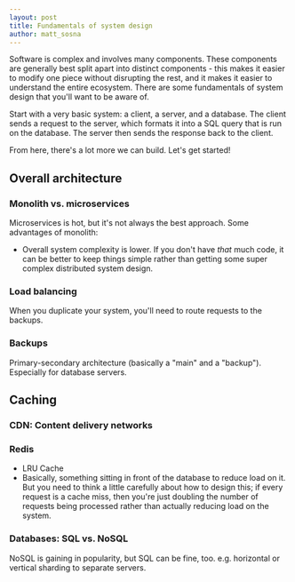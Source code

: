 ```yaml
---
layout: post
title: Fundamentals of system design
author: matt_sosna
---
```


Software is complex and involves many components. These components are generally best split apart into distinct components - this makes it easier to modify one piece without disrupting the rest, and it makes it easier to understand the entire ecosystem. There are some fundamentals of system design that you'll want to be aware of.

Start with a very basic system: a client, a server, and a database. The client sends a request to the server, which formats it into a SQL query that is run on the database. The server then sends the response back to the client.

From here, there's a lot more we can build. Let's get started!

## Overall architecture

### Monolith vs. microservices
Microservices is hot, but it's not always the best approach. Some advantages of monolith:
* Overall system complexity is lower. If you don't have _that_ much code, it can be better to keep things simple rather than getting some super complex distributed system design.

### Load balancing
When you duplicate your system, you'll need to route requests to the backups.

### Backups
Primary-secondary architecture (basically a "main" and a "backup"). Especially for database servers.

## Caching
### CDN: Content delivery networks

### Redis
* LRU Cache
* Basically, something sitting in front of the database to reduce load on it. But you need to think a little carefully about how to design this; if every request is a cache miss, then you're just doubling the number of requests being processed rather than actually reducing load on the system.


### Databases: SQL vs. NoSQL
NoSQL is gaining in popularity, but SQL can be fine, too. e.g. horizontal or vertical sharding to separate servers.
